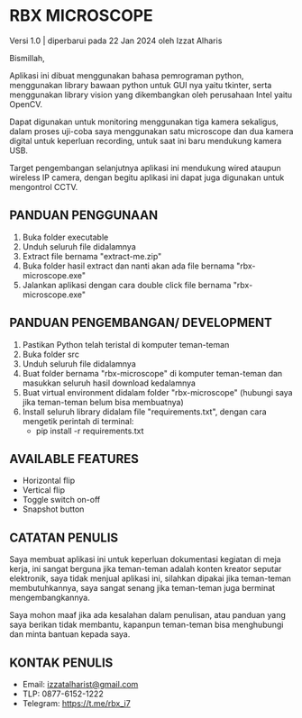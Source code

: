 # RBX MICROSCOPE
Versi 1.0 | diperbarui pada 22 Jan 2024 oleh Izzat Alharis


Bismillah,

Aplikasi ini dibuat menggunakan bahasa pemrograman python, menggunakan library bawaan python untuk GUI nya yaitu tkinter, serta menggunakan library vision yang dikembangkan oleh perusahaan Intel yaitu OpenCV.

Dapat digunakan untuk monitoring menggunakan tiga kamera sekaligus, dalam proses uji-coba saya menggunakan satu microscope dan dua kamera digital untuk keperluan recording, untuk saat ini baru mendukung kamera USB.

Target pengembangan selanjutnya aplikasi ini mendukung wired ataupun wireless IP camera, dengan begitu aplikasi ini dapat juga digunakan untuk mengontrol CCTV.


## PANDUAN PENGGUNAAN
1. Buka folder executable
2. Unduh seluruh file didalamnya
3. Extract file bernama "extract-me.zip"
4. Buka folder hasil extract dan nanti akan ada file bernama "rbx-microscope.exe"
5. Jalankan aplikasi dengan cara double click file bernama "rbx-microscope.exe"


## PANDUAN PENGEMBANGAN/ DEVELOPMENT
1. Pastikan Python telah teristal di komputer teman-teman
2. Buka folder src
3. Unduh seluruh file didalamnya
4. Buat folder bernama "rbx-microscope" di komputer teman-teman dan masukkan seluruh hasil download kedalamnya
5. Buat virtual environment didalam folder "rbx-microscope" (hubungi saya jika teman-teman belum bisa membuatnya)
6. Install seluruh library didalam file "requirements.txt", dengan cara mengetik perintah di terminal:
   * pip install -r requirements.txt


## AVAILABLE FEATURES
* Horizontal flip
* Vertical flip
* Toggle switch on-off
* Snapshot button


## CATATAN PENULIS
Saya membuat aplikasi ini untuk keperluan dokumentasi kegiatan di meja kerja, ini sangat berguna jika teman-teman adalah konten kreator seputar elektronik, saya tidak menjual aplikasi ini, silahkan dipakai jika teman-teman membutuhkannya, saya sangat senang jika teman-teman juga berminat mengembangkannya.

Saya mohon maaf jika ada kesalahan dalam penulisan, atau panduan yang saya berikan tidak membantu, kapanpun teman-teman bisa menghubungi dan minta bantuan kepada saya.


## KONTAK PENULIS
* Email: izzatalharist@gmail.com
* TLP: 0877-6152-1222
* Telegram: https://t.me/rbx_i7
